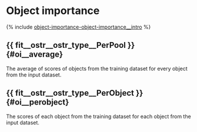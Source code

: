 # Object importance

{% include [object-importance-object-importance__intro](../_includes/work_src/reusage-common-phrases/object-importance__intro.md) %}



## {{ fit__ostr__ostr_type__PerPool }} {#oi__average}

The average of scores of objects from the training dataset for every object from the input dataset.


## {{ fit__ostr__ostr_type__PerObject }} {#oi__perobject}

The scores of each object from the training dataset for each object from the input dataset.

